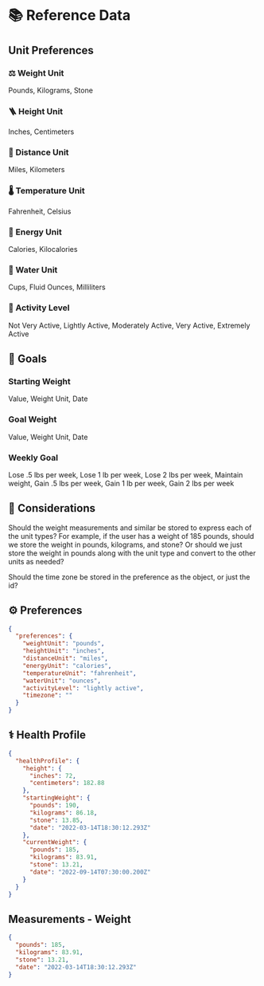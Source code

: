 # 📚 Reference Data

## Unit Preferences

### ⚖️ Weight Unit

Pounds, Kilograms, Stone

### 🪜 Height Unit

Inches, Centimeters

### 📏 Distance Unit

Miles, Kilometers

### 🌡️ Temperature Unit

Fahrenheit, Celsius

### 🔋 Energy Unit

Calories, Kilocalories

### 🚰 Water Unit

Cups, Fluid Ounces, Milliliters

### 🏃 Activity Level

Not Very Active, Lightly Active, Moderately Active, Very Active, Extremely Active

## 🎯 Goals

### Starting Weight

Value, Weight Unit, Date

### Goal Weight

Value, Weight Unit, Date

### Weekly Goal

Lose .5 lbs per week, Lose 1 lb per week, Lose 2 lbs per week, Maintain weight, Gain .5 lbs per week, Gain 1 lb per week, Gain 2 lbs per week

## 🦊 Considerations

Should the weight measurements and similar be stored to express each of the unit types? For example, if the user has a weight of 185 pounds, should we store the weight in pounds, kilograms, and stone? Or should we just store the weight in pounds along with the unit type and convert to the other units as needed?

Should the time zone be stored in the preference as the object, or just the id?

## ⚙️ Preferences

```json
{
  "preferences": {
    "weightUnit": "pounds",
    "heightUnit": "inches",
    "distanceUnit": "miles",
    "energyUnit": "calories",
    "temperatureUnit": "fahrenheit",
    "waterUnit": "ounces",
    "activityLevel": "lightly active",
    "timezone": ""
  }
}
```

## ⚕️ Health Profile

```json
{
  "healthProfile": {
    "height": {
      "inches": 72,
      "centimeters": 182.88
    },
    "startingWeight": {
      "pounds": 190,
      "kilograms": 86.18,
      "stone": 13.85,
      "date": "2022-03-14T18:30:12.293Z"
    },
    "currentWeight": {
      "pounds": 185,
      "kilograms": 83.91,
      "stone": 13.21,
      "date": "2022-09-14T07:30:00.200Z"
    }
  }
}
```

## Measurements - Weight

```json
{
  "pounds": 185,
  "kilograms": 83.91,
  "stone": 13.21,
  "date": "2022-03-14T18:30:12.293Z"
}
```
